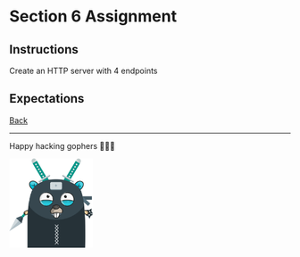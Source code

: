 # Section 6 Assignment

## Instructions

Create an HTTP server with 4 endpoints

## Expectations

[Back](https://github.com/steevehook/udemy-go101/blob/master/section_6-exploring-net-http)

---

Happy hacking gophers 🚀🚀🚀

<img src="https://github.com/steevehook/udemy-go101/raw/master/udemy-go101.svg?sanitize=true" width="150px"/>

